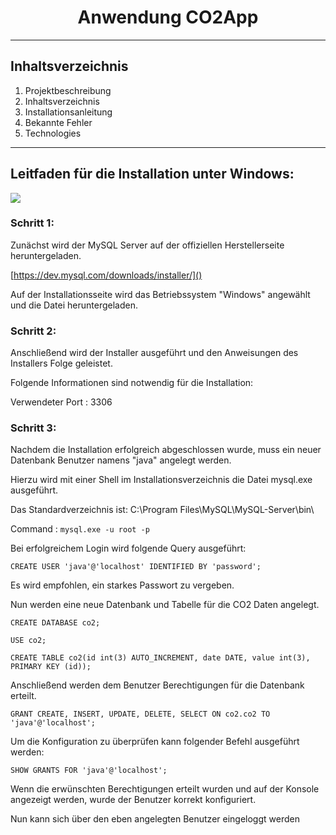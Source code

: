 <h1 align="center">Anwendung CO2App</h1>

****

## Inhaltsverzeichnis
1. Projektbeschreibung
2. Inhaltsverzeichnis
3. Installationsanleitung
4. Bekannte Fehler
5. Technologies
****

## Leitfaden für die Installation unter Windows:
<p><img align="center" src="https://img.shields.io/badge/Windows-0078D6?style=for-the-badge&logo=windows&logoColor=white" /></p>

<h3 align="left">Schritt 1:</h3>
Zunächst wird der MySQL Server auf der offiziellen Herstellerseite heruntergeladen.

[https://dev.mysql.com/downloads/installer/]()

Auf der Installationsseite wird das Betriebssystem "Windows" angewählt und die Datei heruntergeladen.
### Schritt 2:

Anschließend wird der Installer ausgeführt und den Anweisungen des Installers Folge geleistet.

Folgende Informationen sind notwendig für die Installation:

Verwendeter Port : 3306

### Schritt 3:

Nachdem die Installation erfolgreich abgeschlossen wurde, muss ein neuer Datenbank Benutzer namens "java" angelegt werden.

Hierzu wird mit einer Shell im Installationsverzeichnis die Datei mysql.exe ausgeführt.

Das Standardverzeichnis ist: C:\Program Files\MySQL\MySQL-Server\bin\

Command : `mysql.exe -u root -p`

Bei erfolgreichem Login wird folgende Query ausgeführt:

`CREATE USER 'java'@'localhost' IDENTIFIED BY 'password';`

Es wird empfohlen, ein starkes Passwort zu vergeben.

Nun werden eine neue Datenbank und Tabelle für die CO2 Daten angelegt.

`CREATE DATABASE co2;`

`USE co2;`

`CREATE TABLE co2(id int(3) AUTO_INCREMENT, date DATE, value int(3), PRIMARY KEY (id));` 

Anschließend werden dem Benutzer Berechtigungen für die Datenbank erteilt.

`GRANT CREATE, INSERT, UPDATE, DELETE, SELECT ON co2.co2 TO 'java'@'localhost';`

Um die Konfiguration zu überprüfen kann folgender Befehl ausgeführt werden:

`SHOW GRANTS FOR 'java'@'localhost';`

Wenn die erwünschten Berechtigungen erteilt wurden und auf der Konsole angezeigt werden, wurde der Benutzer korrekt konfiguriert.

Nun kann sich über den eben angelegten Benutzer eingeloggt werden